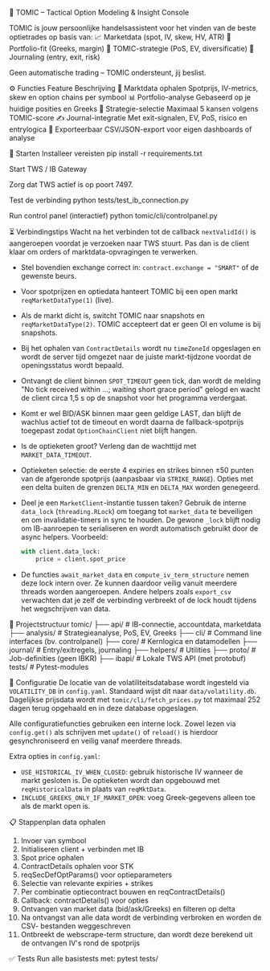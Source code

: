 🧠 TOMIC – Tactical Option Modeling & Insight Console

TOMIC is jouw persoonlijke handelsassistent voor het vinden van de beste optietrades op basis van:
📈 Marketdata (spot, IV, skew, HV, ATR)
💼 Portfolio-fit (Greeks, margin)
🧠 TOMIC-strategie (PoS, EV, diversificatie)
📓 Journaling (entry, exit, risk)

Geen automatische trading – TOMIC ondersteunt, jij beslist.

⚙️ Functies
Feature	Beschrijving
📡 Marktdata ophalen	Spotprijs, IV-metrics, skew en option chains per symbool
📊 Portfolio-analyse	Gebaseerd op je huidige posities en Greeks
🎯 Strategie-selectie	Maximaal 5 kansen volgens TOMIC-score
✍️ Journal-integratie	Met exit-signalen, EV, PoS, risico en entrylogica
📁 Exporteerbaar	CSV/JSON-export voor eigen dashboards of analyse

🚀 Starten
Installeer vereisten
pip install -r requirements.txt

Start TWS / IB Gateway

Zorg dat TWS actief is op poort 7497.

Test de verbinding
python tests/test_ib_connection.py

Run control panel (interactief)
python tomic/cli/controlpanel.py

⏳ Verbindingstips
Wacht na het verbinden tot de callback `nextValidId()` is aangeroepen voordat
je verzoeken naar TWS stuurt. Pas dan is de client klaar om orders of
marktdata-opvragingen te verwerken.

- Stel bovendien exchange correct in:
  `contract.exchange = "SMART"` of de gewenste beurs.
- Voor spotprijzen en optiedata hanteert TOMIC bij een open markt `reqMarketDataType(1)` (live). 
- Als de markt dicht is, switcht TOMIC naar snapshots en `reqMarketDataType(2)`. TOMIC accepteert
  dat er geen OI en volume is bij snapshots.
- Bij het ophalen van `ContractDetails` wordt nu `timeZoneId` opgeslagen en
  wordt de server tijd omgezet naar de juiste markt-tijdzone voordat de
  openingsstatus wordt bepaald.
- Ontvangt de client binnen `SPOT_TIMEOUT` geen tick, dan wordt de melding
  "No tick received within …; waiting short grace period" gelogd en wacht de
  client circa 1,5 s op de snapshot voor het programma verdergaat.
- Komt er wel BID/ASK binnen maar geen geldige LAST, dan blijft de wachlus
  actief tot de timeout en wordt daarna de fallback-spotprijs toegepast zodat
  `OptionChainClient` niet blijft hangen.
- Is de optieketen groot? Verleng dan de wachttijd met `MARKET_DATA_TIMEOUT`.
- Optieketen selectie: de eerste 4 expiries en strikes binnen ±50 punten van de
  afgeronde spotprijs (aanpasbaar via `STRIKE_RANGE`). Opties met een delta
  buiten de grenzen `DELTA_MIN` en `DELTA_MAX` worden genegeerd.
- Deel je een `MarketClient`-instantie tussen taken? Gebruik de interne
  `data_lock` (``threading.RLock``) om toegang tot ``market_data`` te beveiligen
  en om invalidatie-timers in sync te houden. De gewone ``_lock`` blijft nodig
  om IB-aanroepen te serialiseren en wordt automatisch gebruikt door de async
  helpers. Voorbeeld:

  ```python
  with client.data_lock:
      price = client.spot_price
  ```

- De functies ``await_market_data`` en ``compute_iv_term_structure`` nemen
  deze lock intern over. Ze kunnen daardoor veilig vanuit meerdere threads
  worden aangeroepen. Andere helpers zoals ``export_csv`` verwachten dat je
  zelf de verbinding verbreekt of de lock houdt tijdens het wegschrijven van
  data.

📂 Projectstructuur
tomic/
├── api/               # IB-connectie, accountdata, marketdata
├── analysis/          # Strategieanalyse, PoS, EV, Greeks
├── cli/               # Command line interfaces (bv. controlpanel)
├── core/              # Kernlogica en datamodellen
├── journal/           # Entry/exitregels, journaling
├── helpers/           # Utilities
├── proto/             # Job-definities (geen IBKR)
├── ibapi/             # Lokale TWS API (met protobuf)
tests/                 # Pytest-modules

📄 Configuratie
De locatie van de volatiliteitsdatabase wordt ingesteld via `VOLATILITY_DB` in
`config.yaml`. Standaard wijst dit naar `data/volatility.db`.
Dagelijkse prijsdata wordt met `tomic/cli/fetch_prices.py` tot maximaal 252 dagen
terug opgehaald en in deze database opgeslagen.

Alle configuratiefuncties gebruiken een interne lock. Zowel lezen via
``config.get()`` als schrijven met ``update()`` of ``reload()`` is hierdoor
gesynchroniseerd en veilig vanaf meerdere threads.

Extra opties in `config.yaml`:
- `USE_HISTORICAL_IV_WHEN_CLOSED`: gebruik historische IV wanneer de markt
  gesloten is. De optieketen wordt dan opgebouwd met `reqHistoricalData` in
  plaats van `reqMktData`.
- `INCLUDE_GREEKS_ONLY_IF_MARKET_OPEN`: voeg Greek-gegevens alleen toe als de
  markt open is.


📋 Stappenplan data ophalen
1. Invoer van symbool
2. Initialiseren client + verbinden met IB
3. Spot price ophalen
4. ContractDetails ophalen voor STK
5. reqSecDefOptParams() voor optieparameters
6. Selectie van relevante expiries + strikes
7. Per combinatie optiecontract bouwen en reqContractDetails()
8. Callback: contractDetails() voor opties
9. Ontvangen van market data (bid/ask/Greeks) en filteren op delta
10. Na ontvangst van alle data wordt de verbinding verbroken en worden de CSV-
    bestanden weggeschreven
11. Ontbreekt de webscrape-term structure, dan wordt deze berekend uit de
    ontvangen IV's rond de spotprijs


✅ Tests
Run alle basistests met:
pytest tests/